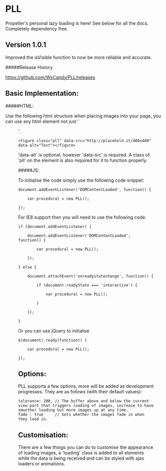 PLL 
===

Propeller's personal lazy loading is here! See below for all the docs. Completely dependency free.

Version 1.0.1
---

Improved the isVisible function to now be more reliable and accurate.

#####Release History

https://github.com/WsCandy/PLL/releases


Basic Implementation:
---

#####HTML:

Use the following html structure when placing images into your page, you can use any html element not just '<figure>'. 

	<figure class="pll" data-src="http://placehold.it/400x400" data-alt="Test"></figure>

'data-alt' is optional, however 'data-src' is required. A class of 'pll' on the element is also required for it to function properly.

#####JS:

To initialise the code simply use the following code snippet:

	document.addEventListener('DOMContentLoaded', function() {

		var	procedural = new PLL();

	});

For IE8 support then you will need to use the following code:

	if (document.addEventListener) {

		document.addEventListener('DOMContentLoaded', function() {

			var	procedural = new PLL();

		});

	} else {

		document.attachEvent('onreadystatechange', function() {
		
			if (document.readyState === 'interactive') {

				var	procedural = new PLL();

			}

		});

	}

Or you can use jQuery to initialise

	$(document).ready(function() {

		var	procedural = new PLL();

	});

Options:
---

PLL supports a few options, more will be added as development progresses. They are as follows (with their default values):

	tolerance: 200, // The buffer above and below the current view port that triggers loading of images, increase to have smoother loading but more images up at any time.
	fade : true 	// Sets whether the images fade in when they load in.

Customisation:
---

There are a few things you can do to customise the appearance of loading images, a 'loading' class is added to all elements while the data is being received and can be styled with ajax loaders or animations.